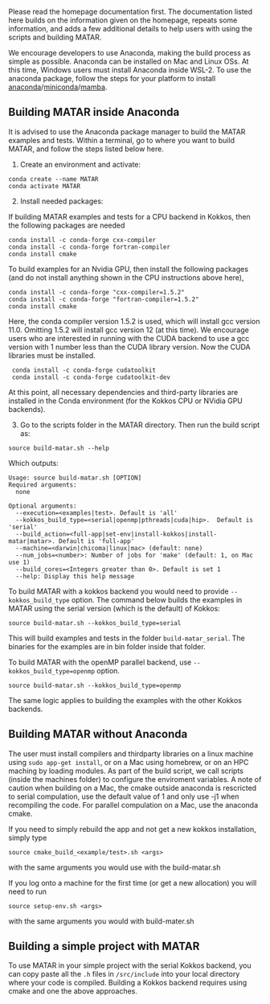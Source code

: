 Please read the homepage documentation first. The documentation listed here builds on the information given on the homepage, repeats some information, and adds a few additional details to help users with using the scripts and building MATAR.

We encourage developers to use Anaconda, making the build process as simple as possible. Anaconda can be installed on Mac and Linux OSs. At this time, Windows users must install Anaconda inside WSL-2. To use the anaconda package, follow the steps for your platform to install [anaconda](https://docs.anaconda.com/free/anaconda/install/index.html)/[miniconda](https://docs.conda.io/en/latest/miniconda.html)/[mamba](https://mamba.readthedocs.io/en/latest/installation.html). 


## Building MATAR inside Anaconda
It is advised to use the Anaconda package manager to build the MATAR examples and tests. Within a terminal, go to where you want to build MATAR, and follow the steps listed below here.

1. Create an environment and activate:
```
conda create --name MATAR
conda activate MATAR
```

2. Install needed packages:
   
If building MATAR examples and tests for a CPU backend in Kokkos, then the following packages are needed
```
conda install -c conda-forge cxx-compiler 
conda install -c conda-forge fortran-compiler
conda install cmake
```

To build examples for an Nvidia GPU, then install the following packages (and do not install anything shown in the CPU instructions above here),
```
conda install -c conda-forge "cxx-compiler=1.5.2" 
conda install -c conda-forge "fortran-compiler=1.5.2"
conda install cmake 
```
Here, the conda compiler version 1.5.2 is used, which will install gcc version 11.0. Omitting 1.5.2 will install gcc version 12 (at this time). We encourage users who are interested in running with the CUDA backend to use a gcc version with 1 number less than the CUDA library version. Now the CUDA libraries must be installed.
```
 conda install -c conda-forge cudatoolkit      
 conda install -c conda-forge cudatoolkit-dev
```

At this point, all necessary dependencies and third-party libraries are installed in the Conda environment (for the Kokkos CPU or NVidia GPU backends). 

3. Go to the scripts folder in the MATAR directory.  Then run the build script as:
```
source build-matar.sh --help
```

Which outputs:

```
Usage: source build-matar.sh [OPTION]
Required arguments:
  none

Optional arguments:
  --execution=<examples|test>. Default is 'all'
  --kokkos_build_type=<serial|openmp|pthreads|cuda|hip>.  Default is 'serial'
  --build_action=<full-app|set-env|install-kokkos|install-matar|matar>. Default is 'full-app'
  --machine=<darwin|chicoma|linux|mac> (default: none)
  --num_jobs=<number>: Number of jobs for 'make' (default: 1, on Mac use 1)
  --build_cores=<Integers greater than 0>. Default is set 1
  --help: Display this help message
```

To build MATAR with a kokkos backend you would need to provide `--kokkos_build_type` option. The command below builds the examples in MATAR using the serial version (which is the default) of Kokkos:

```
source build-matar.sh --kokkos_build_type=serial
```

This will build examples and tests in the folder `build-matar_serial`. The binaries for the examples are in bin folder inside that folder.

To build MATAR with the openMP parallel backend, use `--kokkos_build_type=openmp` option. 

```
source build-matar.sh --kokkos_build_type=openmp
```
The same logic applies to building the examples with the other Kokkos backends.

## Building MATAR without Anaconda
The user must install compilers and thirdparty libraries on a linux machine using `sudo app-get install`, or on a Mac using homebrew, or on an HPC maching by loading modules.  As part of the build script, we call scripts (inside the machines folder) to configure the enviroment variables. A note of caution when building on a Mac, the cmake outside anaconda is rescricted to serial compulation, use the default value of 1 and only use -j1 when recompiling the code.  For parallel compulation on a Mac, use the anaconda cmake.

If you need to simply rebuild the app and not get a new kokkos installation, simply type
```
source cmake_build_<example/test>.sh <args>
```
with the same arguments you would use with the build-matar.sh

If you log onto a machine for the first time (or get a new allocation) you will need to run
```
source setup-env.sh <args>
```
with the same arguments you would with build-mater.sh


## Building a simple project with MATAR
To use MATAR in your simple project with the serial Kokkos backend, you can copy paste all the `.h` files in `/src/include` into your local directory where your code is compiled.  Building a Kokkos backend requires using cmake and one the above approaches.
